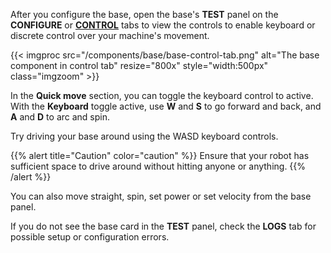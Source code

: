 After you configure the base, open the base's **TEST** panel on the **CONFIGURE** or [**CONTROL**](/manage/troubleshoot/teleoperate/default-interface/#viam-app) tabs to view the controls to enable keyboard or discrete control over your machine's movement.

{{< imgproc src="/components/base/base-control-tab.png" alt="The base component in control tab" resize="800x" style="width:500px" class="imgzoom" >}}

In the **Quick move** section, you can toggle the keyboard control to active.
With the **Keyboard** toggle active, use **W** and **S** to go forward and back, and **A** and **D** to arc and spin.

Try driving your base around using the WASD keyboard controls.

{{% alert title="Caution" color="caution" %}}
Ensure that your robot has sufficient space to drive around without hitting anyone or anything.
{{% /alert %}}

You can also move straight, spin, set power or set velocity from the base panel.

If you do not see the base card in the **TEST** panel, check the **LOGS** tab for possible setup or configuration errors.
